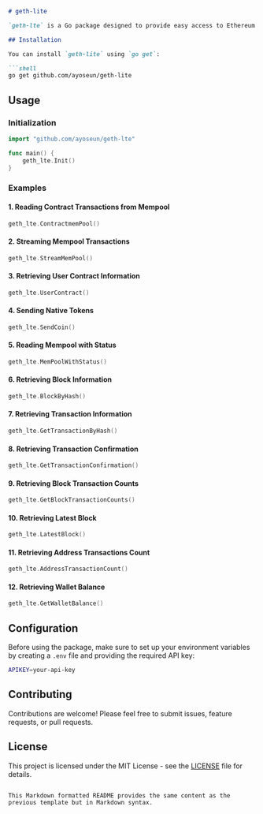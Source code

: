 

```markdown
# geth-lite

`geth-lte` is a Go package designed to provide easy access to Ethereum and Ethereum-compatible blockchain functionalities, such as interacting with smart contracts, reading the mempool for pending transactions, accessing block information, and more.

## Installation

You can install `geth-lite` using `go get`:

```shell
go get github.com/ayoseun/geth-lite

```

## Usage

### Initialization

```go
import "github.com/ayoseun/geth-lte"

func main() {
    geth_lte.Init()
}
```

### Examples

#### 1. Reading Contract Transactions from Mempool

```go
geth_lte.ContractmemPool()
```

#### 2. Streaming Mempool Transactions

```go
geth_lte.StreamMemPool()
```

#### 3. Retrieving User Contract Information

```go
geth_lte.UserContract()
```

#### 4. Sending Native Tokens

```go
geth_lte.SendCoin()
```

#### 5. Reading Mempool with Status

```go
geth_lte.MemPoolWithStatus()
```

#### 6. Retrieving Block Information

```go
geth_lte.BlockByHash()
```

#### 7. Retrieving Transaction Information

```go
geth_lte.GetTransactionByHash()
```

#### 8. Retrieving Transaction Confirmation

```go
geth_lte.GetTransactionConfirmation()
```

#### 9. Retrieving Block Transaction Counts

```go
geth_lte.GetBlockTransactionCounts()
```

#### 10. Retrieving Latest Block

```go
geth_lte.LatestBlock()
```

#### 11. Retrieving Address Transactions Count

```go
geth_lte.AddressTransactionCount()
```

#### 12. Retrieving Wallet Balance

```go
geth_lte.GetWalletBalance()
```

## Configuration

Before using the package, make sure to set up your environment variables by creating a `.env` file and providing the required API key:

```sh
APIKEY=your-api-key
```

## Contributing

Contributions are welcome! Please feel free to submit issues, feature requests, or pull requests.

## License

This project is licensed under the MIT License - see the [LICENSE](LICENSE) file for details.
```

This Markdown formatted README provides the same content as the previous template but in Markdown syntax.
